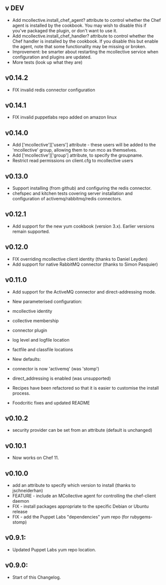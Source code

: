 ## v DEV

 * Add mcollective.install\_chef\_agent? attribute to control whether
   the Chef agent is installed by the cookbook.  You may wish to
   disable this if you've packaged the plugin, or don't want to use
   it.
 * Add mcollective.install\_chef\_handler? attribute to control
   whether the Chef handler is installed by the cookbook.  If you
   disable this but enable the agent, note that some functionality may
   be missing or broken.
 * Improvement: be smarter about restarting the mcollective service
   when configuration and plugins are updated.
 * More tests (look up what they are)

## v0.14.2

 * FIX invalid redis connector configuration

## v0.14.1

 * FIX invalid puppetlabs repo added on amazon linux

## v0.14.0

 * Add ['mcollective']['users'] attribute - these users will be added
 to the 'mcollective' group, allowing them to run mco as themselves.
 * Add ['mcollective']['group'] attribute, to specify the groupname.
 * Restrict read permissions on client.cfg to mcollective users

## v0.13.0

 * Support installing (from github) and configuring the redis
   connector.
 * chefspec and kitchen tests covering server installation and
   configuration of activemq/rabbitmq/redis connectors.

## v0.12.1

 * Add support for the new yum cookbook (version 3.x).  Earlier
   versions remain supported.

## v0.12.0

 * FIX overriding mcollective client identity (thanks to Daniel
   Leyden)
 * Add support for native RabbitMQ connector (thanks to Simon
   Pasquier)

## v0.11.0

* Add support for the ActiveMQ connector and direct-addressing mode.

* New parameterised configuration:
 * mcollective identity
 * collective membership
 * connector plugin
 * log level and logfile location
 * factfile and classfile locations

* New defaults:
 * connector is now 'activemq' (was 'stomp')
 * direct_addressing is enabled (was unsupported)

* Recipes have been refactored so that it is easier to customise the
  install process.

* Foodcritic fixes and updated README

## v0.10.2

* security provider can be set from an attribute (default is
  unchanged)
  
## v0.10.1

* Now works on Chef 11.

## v0.10.0

* add an attribute to specify which version to install (thanks to jschneiderhan)
* FEATURE - include an MCollective agent for controlling the chef-client daemon
* FIX - install packages appropriate to the specific Debian or Ubuntu release
* FIX - add the Puppet Labs "dependencies" yum repo (for rubygems-stomp)


## v0.9.1:

* Updated Puppet Labs yum repo location.


## v0.9.0:

* Start of this Changelog.
